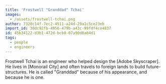 ```yaml
---
title: 'Frostwell "Granddad" Tchai'
images:
  - /assets/frostwell-tchai.png
author: 7328c14f-7ec2-4511-a24d-29a1c5ce23eb
import_id: 30dc92fb-4956-479b-a43c-99fdf4ce4837
id: 45b34122-d3b1-472d-bcb0-07a90d8a84d1
tags:
  - people
  - engineers
---
```

Frostwell Tchai is an engineer who helped design the [Adobe Skyscraper]. He lives in [Monorail City] and often travels to foreign lands to build future-structures. He is called "Granddad" because of his appearance, and because he is one.